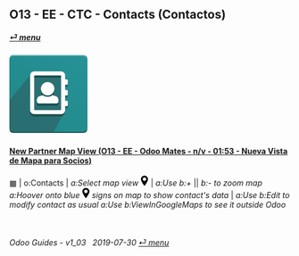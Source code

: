 ## O13 - EE - CTC - Contacts (Contactos)
#### [_&#x23CE; menu_](/o13/ee/o13-ee-guides_menu.md)  
### ![ctc](/doc/img/contacts.png)

#### [New Partner Map View (O13 - EE - Odoo Mates - n/v - 01:53 - Nueva Vista de Mapa para Socios)](https://youtube.com/embed/1y3uHWG7nDQ?autoplay=1&start=0&end=54s&rel=0)  
&#x25A6; | o:Contacts | _a:Select map view_ ![view_map](/doc/img/view_map.png) | _a:Use b:+_ || _b:- to zoom map_
_a:Hoover onto blue ![view_map](/doc/img/view_map.png) signs on map to show contact's data_ | _a:Use b:Edit to modify contact as usual_
_a:Use b:ViewInGoogleMaps to see it outside Odoo_


<br>
	
###### Odoo Guides - v1_03 &nbsp; 2019-07-30  [_&#x23CE; menu_](/o13/ee/o13-ee-calendar_guides_menu.md)  
